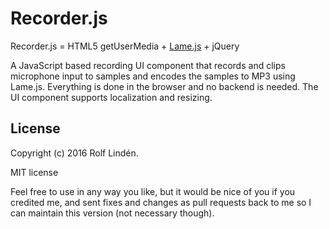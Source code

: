Recorder.js
===========

Recorder.js = HTML5 getUserMedia + [Lame.js](https://github.com/zhuker/lamejs) + jQuery

A JavaScript based recording UI component that records and clips microphone input to
samples and encodes the samples to MP3 using Lame.js. Everything is done in the browser
and no backend is needed. The UI component supports localization and resizing.

License
-------
Copyright (c) 2016 Rolf Lindén.

MIT license

Feel free to use in any way you like, but it would be nice of you if you credited me,
and sent fixes and changes as pull requests back to me so I can maintain this version
(not necessary though).
